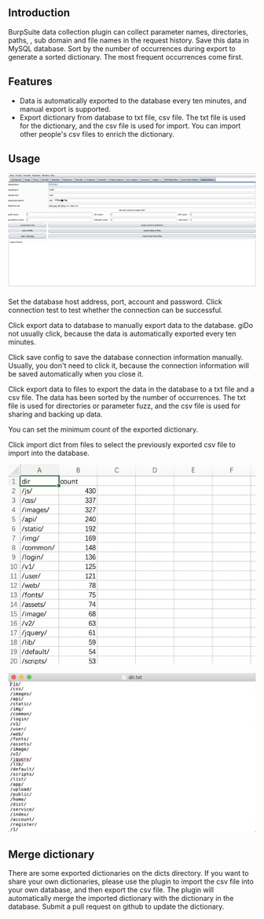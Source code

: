 ## Introduction

BurpSuite data collection plugin can collect parameter names, directories, paths, , sub domain and file names in the request history.
Save this data in MySQL database. Sort by the number of occurrences during export to generate a sorted dictionary.
The most frequent occurrences come first.

## Features

- Data is automatically exported to the database every ten minutes, and manual export is supported.
- Export dictionary from database to txt file, csv file. The txt file is used for the dictionary, and the csv file is used for import. You can import other people's csv files to enrich the dictionary.

## Usage

![usage](images/usage.png)

Set the database host address, port, account and password. Click connection test to test whether the connection can be successful.

Click export data to database to manually export data to the database. giDo not usually click, because the data is automatically exported every ten minutes.

Click save config to save the database connection information manually. Usually, you don't need to click it, because the connection information will be saved automatically when you close it.

Click export data to files to export the data in the database to a txt file and a csv file. The data has been sorted by the number of occurrences. The txt file is used for directories or parameter fuzz, and the csv file is used for sharing and backing up data.

You can set the minimum count of the exported dictionary.


Click import dict from files to select the previously exported csv file to import into the database.

![dir_import](images/dir_import.png)

![dir](images/dir.png)


## Merge dictionary
   
There are some exported dictionaries on the dicts directory. If you want to share your own dictionaries, please use the plugin to import the csv file into your own database, and then export the csv file. The plugin will automatically merge the imported dictionary with the dictionary in the database. Submit a pull request on github to update the dictionary.